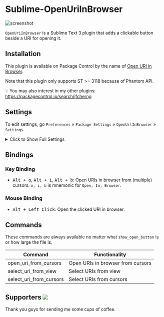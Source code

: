 # Sublime-OpenUriInBrowser

![screenshot](https://raw.githubusercontent.com/jfcherng/Sublime-OpenUriInBrowser/master/screenshot.png)

`OpenUriInBrowser` is a Sublime Text 3 plugin that adds a clickable button beside a URI for opening it.


## Installation

This plugin is available on Package Control by the name of [Open URI in Browser](https://packagecontrol.io/packages/Open%20URI%20in%20Browser).

Note that this plugin only supports ST >= 3118 because of Phantom API.

💡 You may also interest in my other plugins: https://packagecontrol.io/search/jfcherng


## Settings

To edit settings, go `Preferences` » `Package Settings` » `OpenUrlInBrowser` » `Settings`.

<details><summary>Click to Show Full Settings</summary>

```javascript
{
    // browser used to open a URI. leave this empty to use a default browser.
    // available values could be found on https://docs.python.org/3.3/library/webbrowser.html#webbrowser.get
    "browser": "",
    // when to show a phantom button beside a URI?
    // values can be
    //     - "always" (always show buttons)
    //     - "hover" (only when the URI is hovered)
    //     - "never" (never show buttons)
    "show_open_button": "always",
    // only useful if "show_open_button" is "always" and the file is too large
    // this setting will be used as the fallback setting of "show_open_button"
    "show_open_button_fallback": "hover",
    // if the file size is larger than the given one and "show_open_button" is "always"
    // use "show_open_button_fallback" as the fallback
    "use_show_open_button_fallback_if_file_larger_than": 800000, // 800K
    // the period (in millisecond) that consecutive modifications are treated as typing
    // phantoms will be updated only when the user is not considered typing
    // you can make this value larger if you feel ST gets stucked while typing
    // or if you consider your machine is powerful, you can set it to a smaller value
    "on_modified_typing_period": 200,
    // the image used for "open a new window" (only supports PNG format)
    // for other plugin-shipped images, visit https://github.com/jfcherng/Sublime-OpenUriInBrowser/tree/master/images
    // if you don't like them, you can even define your own image path.
    "image_new_window": "Packages/${package_name}/images/FontAwesome/external-link-square.png",
    // the color which used to color the whole image
    // values can be
    //     - "" (empty string, use the original color of the image)
    //     - "@scope" (use the same color with the corresponding URI's, require ST >= 3170)
    //     - "@scope_inverted" (use the inverted color of the corresponding URI's, require ST >= 3170)
    //     - ST's scope (use the color of the scope, require ST >= 3170)
    //     - color code in the form of "#RGB", "#RRGGBB" or "#RRGGBBAA"
    "image_new_window_color": "#fa8c00",
    // draw URI regions?
    "draw_uri_regions": {
        "enabled": false,
        // the scope used to highlight URI regions (you may customize it with your theme)
        "scope": "string",
        // icon in the gutter: "dot", "circle", "bookmark" or empty string for nothing
        "icon": "",
        // @see https://www.sublimetext.com/docs/3/api_reference.html
        //
        // sublime.DRAW_EMPTY = 1
        // sublime.HIDE_ON_MINIMAP = 2
        // sublime.DRAW_EMPTY_AS_OVERWRITE = 4
        // sublime.DRAW_NO_FILL = 32
        // sublime.HIDDEN = 128
        // sublime.DRAW_NO_OUTLINE = 256
        // sublime.DRAW_SOLID_UNDERLINE = 512
        // sublime.DRAW_STIPPLED_UNDERLINE = 1024
        // sublime.DRAW_SQUIGGLY_UNDERLINE = 2048
        //
        // 802 = HIDE_ON_MINIMAP | DRAW_SOLID_UNDERLINE | DRAW_NO_FILL | DRAW_NO_OUTLINE
        "flags": 802,
    },
    // defined schemes (case-insensitive) that wants to be detected
    // you may add your own new schemes to be detected
    // key / value = scheme / enabled
    "detect_schemes": {
        // basic
        "file://": false,
        "ftp://": true,
        "ftps://": true,
        "http://": true,
        "https://": true,
        "mailto://": true,
        // server
        "sftp://": false,
        "ssh://": false,
        "telnet://": false,
        "telnets://": false,
        "ws://": false,
        "wss://": false,
        // VCS
        "git://": false,
        "hg://": false,
        "svn://": false,
        // P2P
        "ed2k://": false,
        "freenet://": false,
        "magnet:?": false,
        // messenger
        "irc://": false,
        "line://": false,
        "skype:": false,
        "tencent://": false,
        "tg://": false,
        // streaming
        "mms://": false,
        "rtmp://": false,
        "rtmps://": false,
    },
    // the regex (case-insensitive) used to match a URI's path part
    "uri_path_regex": "(?:[^\\s()\\[\\]{}<>`^*'\"“”‘’]|\\([^\\s)]*\\)|\\[[^\\s\\]]*\\]|\\{[^\\s}]*\\}|<[^\\s>]*>)+(?<![:;.,!?¡¿，。！？])",
    // how many neighbor chars from a cursor will be used to find a URI
    "uri_search_radius": 200,
}
```

</details>


## Bindings


### Key Binding

- <kbd>Alt + o</kbd>, <kbd>Alt + i</kbd>, <kbd>Alt + b</kbd>:
  Open URIs in browser from (multiple) cursors.
  `o, i, b` is mnemonic for `Open, In, Browser`.


### Mouse Binding

- <kbd>Alt + Left Click</kbd>: Open the clicked URI in browser.


## Commands

These commands are always available no matter what `show_open_button` is or how large the file is.

| Command | Functionality |
|---|---|
| open_uri_from_cursors | Open URIs in browser from cursors |
| select_uri_from_view | Select URIs from view |
| select_uri_from_cursors | Select URIs from cursors |


Supporters <a href="https://www.paypal.com/cgi-bin/webscr?cmd=_s-xclick&hosted_button_id=ATXYY9Y78EQ3Y" target="_blank"><img src="https://www.paypalobjects.com/en_US/i/btn/btn_donate_LG.gif" /></a>
----------

Thank you guys for sending me some cups of coffee.
